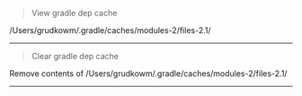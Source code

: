 > View gradle dep cache

/Users/grudkowm/.gradle/caches/modules-2/files-2.1/

-----

> Clear gradle dep cache

Remove contents of /Users/grudkowm/.gradle/caches/modules-2/files-2.1/

-----
